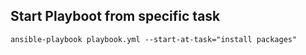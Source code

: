 ## **Start Playboot from specific task**
```
ansible-playbook playbook.yml --start-at-task="install packages"
```